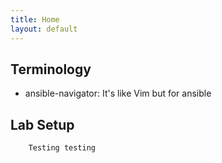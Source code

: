 ```yaml
---
title: Home
layout: default
---
```


## Terminology

* ansible-navigator: It's like Vim but for ansible

## Lab Setup

```
    Testing testing
```